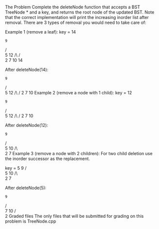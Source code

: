 The Problem
Complete the deleteNode function that accepts a BST TreeNode \* and a key, and returns the root node of the updated BST. Note that the correct implementation will print the increasing inorder list after removal. There are 3 types of removal you would need to take care of:

Example 1 (remove a leaf):
key = 14

    9

/ \
 5 12
/\ / \
2 7 10 14

After deleteNode(14):

    9

/ \
 5 12
/\ /
2 7 10
Example 2 (remove a node with 1 child):
key = 12

    9

/ \
 5 12
/\ /
2 7 10

After deleteNode(12):

    9

/ \
 5 10
/\  
2 7
Example 3 (remove a node with 2 children):
For two child deletion use the inorder successor as the replacement.

key = 5
9
/ \
 5 10
/\  
2 7

After deleteNode(5):

    9

/ \
 7 10
/  
2
Graded files
The only files that will be submitted for grading on this problem is TreeNode.cpp
